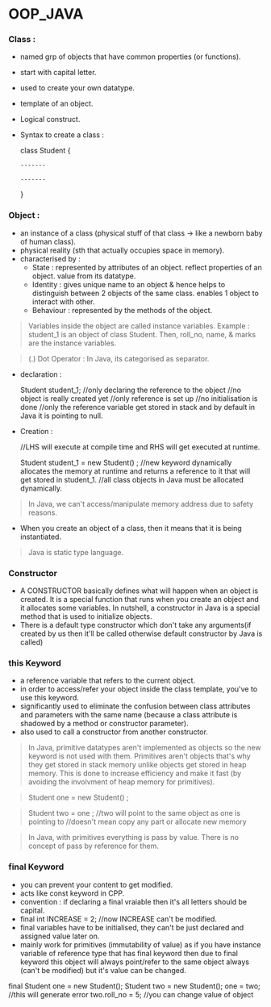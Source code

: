 # OOP_JAVA

### Class : 
* named grp of objects that have common properties (or functions).
* start with capital letter.
* used to create your own datatype.
* template of an object.
* Logical construct.
* Syntax to create a class :

  class Student {
  
      -------

      -------
  
  }

### Object :
* an instance of a class (physical stuff of that class -> like a newborn baby of human class).
* physical reality (sth that actually occupies space in memory).
* characterised by :
  * State : represented by attributes of an object. reflect properties of an object. value from its datatype.
  * Identity : gives unique name to an object & hence helps to distinguish between 2 objects of the same class. enables 1 object to interact with other.
  * Behaviour : represented by the methods of the object.

> Variables inside the object are called instance variables. Example : student_1 is an object of class Student. Then, roll_no, name, & marks are the instance variables.

> (.) Dot Operator : In Java, its categorised as separator.

* declaration  :

  Student student_1;  //only declaring the reference to the object  //no object is really created yet  //only reference is set up  //no initialisation is done  //only the reference variable get stored in stack and by default in Java it is pointing to null.

* Creation :

  //LHS will execute at compile time and RHS will get executed at runtime.
  
  Student student_1 = new Student() ;  //new keyword dynamically allocates the memory at runtime and returns a reference to it that will get stored in student_1.  //all class objects in Java must be allocated dynamically.

> In Java, we can't access/manipulate memory address due to safety reasons.
* When you create an object of a class, then it means that it is being instantiated.

> Java is static type language.

### Constructor
* A CONSTRUCTOR basically defines what will happen when an object is created. It is a special function that runs when you create an object and it allocates some variables. In nutshell, a constructor in Java is a special method that is used to initialize objects.
* There is a default type constructor which don't take any arguments(if created by us then it'll be called otherwise default constructor by Java is called)

### this Keyword
* a reference variable that refers to the current object.
* in order to access/refer your object inside the class template, you've to use this keyword.
* significantly used to eliminate the confusion between class attributes and parameters with the same name (because a class attribute is shadowed by a method or constructor parameter).
* also used to call a constructor from another constructor.

> In Java, primitive datatypes aren't implemented as objects so the new keyword is not used with them. Primitives aren't objects that's why they get stored in stack memory unlike objects get stored in heap memory. This is done to increase efficiency and make it fast (by avoiding the involvment of heap memory for primitives).

> Student one = new Student() ;

> Student two = one ; //two will point to the same object as one is pointing to //doesn't mean copy any part or allocate new memory 

> In Java, with primitives everything is pass by value. There is no concept of pass by reference for them.

### final Keyword
* you can prevent your content to get modified.
* acts like const keyword in CPP.
* convention : if declaring a final vraiable then it's all letters should be capital.
* final int INCREASE = 2; //now INCREASE can't be modified.
* final variables have to be initialised, they can't be just declared and assigned value later on.
* mainly work for primitives (immutability of value) as if you have instance variable of reference type that has final keyword then due to final keyword this object will always point/refer to the same object always (can't be modified) but it's value can be changed.

final Student one = new Student();
Student two = new Student();
one = two; //this will generate error
two.roll_no = 5; //you can change value of object
